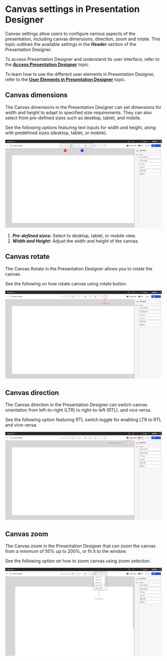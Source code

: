 # Canvas settings in Presentation Designer

Canvas settings allow users to configure various aspects of the presentation, including canvas dimensions, direction, zoom and rotate. This topic outlines the available settings in the ***Header*** section of the Presentation Designer.

To access Presentation Designer and understand its user interface, refer to the **[Access Presentation Designer](../access/index.md)** topic.

To learn how to use the different user elements in Presentation Designer, refer to the **[User Elements in Presentation Designer](../usage/user_elements.md)** topic. 

## Canvas dimensions

The Canvas dimensions in the Presentation Designer can set dimensions for width and height to adapt to specified size requirements. They can also select from pre-defined sizes such as desktop, tablet, and mobile.

See the following options featuring text inputs for width and height, along with predefined sizes (desktop, tablet, or mobile).

![](../../../../assets/HCL_Presentation_Designer_Canvas_Settings_Dimensions.png)

1. ***Pre-defined sizes:*** Select to desktop, tablet, or mobile view.
2. ***Width and Height:*** Adjust the width and height of the canvas.

## Canvas rotate

The Canvas Rotate in the Presentation Designer allows you to rotate the canvas.

See the following on how rotate canvas using rotate button.

![](../../../../assets/HCL_Presentation_Designer_Canvas_Settings_Rotate.png)

## Canvas direction

The Canvas direction in the Presentation Designer can switch canvas orientation from left-to-right (LTR) to right-to-left (RTL), and vice versa.

See the following option featuring RTL switch toggle for enabling LTR to RTL and vice-versa.

![](../../../../assets/HCL_Presentation_Designer_Canvas_Settings_Direction.png)

## Canvas zoom

The Canvas zoom in the Presentation Designer that can zoom the canvas from a minimum of 50% up to 200%, or fit it to the window.

See the following option on how to zoom canvas using zoom selection.

![](../../../../assets/HCL_Presentation_Designer_Canvas_Settings_Zoom.png)